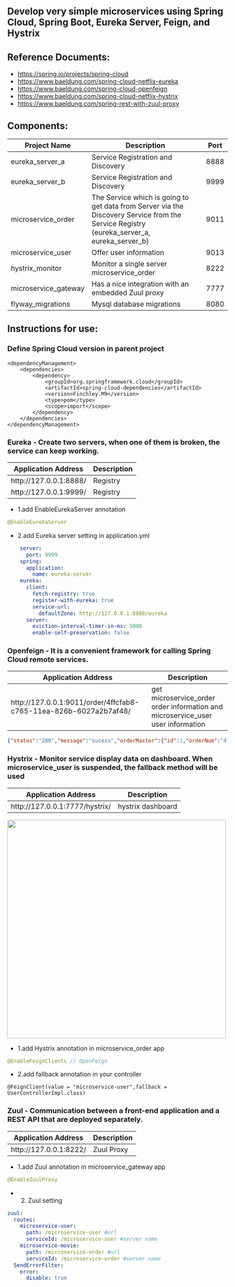 ## Develop very simple microservices using Spring Cloud, Spring Boot, Eureka Server, Feign, and Hystrix

## Reference Documents:
* https://spring.io/projects/spring-cloud
* https://www.baeldung.com/spring-cloud-netflix-eureka
* https://www.baeldung.com/spring-cloud-openfeign
* https://www.baeldung.com/spring-cloud-netflix-hystrix
* https://www.baeldung.com/spring-rest-with-zuul-proxy

## Components:
<table>
    <tr>
        <th>Project Name</th>  <th>Description</th>  <th>Port</th>
    </tr>
<tbody>
    <tr>
        <td>eureka_server_a</td>  
        <td>Service Registration and Discovery</td>  
        <td>8888</td>
    </tr>
    <tr>
        <td>eureka_server_b</td>  
        <td>Service Registration and Discovery</td>  
        <td>9999</td>
    </tr>
    <tr>
        <td>microservice_order</td>  
        <td>The Service which is going to get data from Server via the Discovery Service from the Service Registry (eureka_server_a, eureka_server_b)</td>  
        <td>9011</td>
    </tr>
    <tr>
        <td>microservice_user</td>  
        <td>Offer user information</td>
        <td>9013</td>
    </tr>
    <tr>
        <td>hystrix_monitor</td>  
        <td>Monitor a single server microservice_order</td>
        <td>8222</td>
    </tr>
    <tr>
        <td>microservice_gateway</td>  
        <td>Has a nice integration with an embedded Zuul proxy</td>
        <td>7777</td>
    </tr>    
    <tr>
        <td>flyway_migrations</td>  
        <td>Mysql database migrations</td>
        <td>8080</td>
    </tr>
</tbody>
</table>

## Instructions for use:
### Define Spring Cloud version in parent project
```pom   
<dependencyManagement>
    <dependencies>
        <dependency>
            <groupId>org.springframework.cloud</groupId>
            <artifactId>spring-cloud-dependencies</artifactId>
            <version>Finchley.M9</version>
            <type>pom</type>
            <scope>import</scope>
        </dependency>
    </dependencies>
</dependencyManagement>
```  

### Eureka - Create two servers, when one of them is broken, the service can keep working. 
<table>
   <tr>
        <th>Application Address</th>  <th>Description</th>
   </tr>
   <tbody>     
       <tr>
        <td>http://127.0.0.1:8888/</td> 
        <td>Registry</td>
       </tr>
       <tr>
        <td>http://127.0.0.1:9999/</td> 
        <td>Registry</td>
       </tr>           
   </tbody>
</table>

* 1.add EnableEurekaServer annotation
```java   
@EnableEurekaServer
```  
    
* 2.add Eureka server setting in application.yml
```yml
    server:
      port: 9999
    spring:
      application:
        name: eureka-server
    eureka:
      client:
        fetch-registry: true
        register-with-eureka: true
        service-url:
          defaultZone: http://127.0.0.1:8888/eureka
      server:
        eviction-interval-timer-in-ms: 5000
        enable-self-preservation: false
```

### Openfeign - It is a convenient framework for calling Spring Cloud remote services.
<table>
    <tr>
        <th>Application Address</th>  <th>Description</th>
    </tr>
    <tbody>
        <tr>
            <td>http://127.0.0.1:9011/order/4ffcfab8-c765-11ea-826b-6027a2b7af48/</td> 
            <td>get microservice_order order information and microservice_user user information </td>
        </tr>        
    </tbody>
</table>

```json   
{"status":"200","message":"sucess","orderMaster":{"id":1,"orderNum":"4ffcfab8-c765-11ea-826b-6027a2b7af48","game":"Lineage M","device":"mobile","username":"gary ssu","userId":1},"userDto":{"id":1,"username":"gary ssu","address":"New Taipei City","age":20,"lastLoginTime":"2020-07-16 03:00:00"},"orderDetails":null}
```

### Hystrix - Monitor service display data on dashboard. When microservice_user is suspended, the fallback method will be used
<table>
    <tr>
        <th>Application Address</th>  <th>Description</th>
    </tr>
    <tbody>
        <tr>
            <td>http://127.0.0.1:7777/hystrix/</td> 
            <td>hystrix dashboard </td>
        </tr>        
    </tbody>
</table>    

<img src="https://github.com/GarySsu/spring-cloud/blob/master/photo/hystrix.png" width="500">

* 1.add Hystrix annotation in microservice_order app
```java   
@EnableFeignClients // OpenFeign
```    
* 2.add fallback annotation in your controller
```
@FeignClient(value = "microservice-user",fallback = UserControllerImpl.class)
```

### Zuul - Communication between a front-end application and a REST API that are deployed separately.
<table>
    <tr>
        <th>Application Address</th>  <th>Description</th>
    </tr>
    <tbody>
        <tr>
            <td>http://127.0.0.1:8222/</td> 
            <td>Zuul Proxy</td>
        </tr>        
    </tbody>
</table>

* 1.add Zuul annotation in microservice_gateway app
```java   
@EnableZuulProxy
```

* 2. Zuul setting
```yml
zuul:
  routes:
    microservice-user:
      path: /microservice-user #url
      serviceId: /microservice-user #server name
    microservice-movie:
      path: /microservice-order #url
      serviceId: /microservice-order #server name
  SendErrorFilter:
    error:
      disable: true
```
